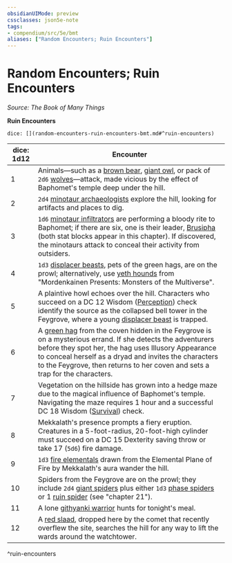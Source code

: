 ```yaml
---
obsidianUIMode: preview
cssclasses: json5e-note
tags:
- compendium/src/5e/bmt
aliases: ["Random Encounters; Ruin Encounters"]
---
```

# Random Encounters; Ruin Encounters
*Source: The Book of Many Things* 

**Ruin Encounters**

`dice: [](random-encounters-ruin-encounters-bmt.md#^ruin-encounters)`

| dice: 1d12 | Encounter |
|------------|-----------|
| 1 | Animals—such as a [brown bear](/3-Mechanics/CLI/bestiary/beast/brown-bear.md), [giant owl](/3-Mechanics/CLI/bestiary/beast/giant-owl.md), or pack of `2d6` [wolves](/3-Mechanics/CLI/bestiary/beast/wolf.md)—attack, made vicious by the effect of Baphomet's temple deep under the hill. |
| 2 | `2d4` [minotaur archaeologists](/3-Mechanics/CLI/bestiary/humanoid/minotaur-archaeologist-bmt.md) explore the hill, looking for artifacts and places to dig. |
| 3 | `1d6` [minotaur infiltrators](/3-Mechanics/CLI/bestiary/humanoid/minotaur-infiltrator-bmt.md) are performing a bloody rite to Baphomet; if there are six, one is their leader, [Brusipha](/3-Mechanics/CLI/bestiary/npc/brusipha-bmt.md) (both stat blocks appear in this chapter). If discovered, the minotaurs attack to conceal their activity from outsiders. |
| 4 | `1d3` [displacer beasts](/3-Mechanics/CLI/bestiary/monstrosity/displacer-beast.md), pets of the green hags, are on the prowl; alternatively, use [yeth hounds](/3-Mechanics/CLI/bestiary/fey/yeth-hound-mpmm.md) from "Mordenkainen Presents: Monsters of the Multiverse". |
| 5 | A plaintive howl echoes over the hill. Characters who succeed on a DC 12 Wisdom ([Perception](/3-Mechanics/CLI/rules/skills.md#Perception)) check identify the source as the collapsed bell tower in the Feygrove, where a young [displacer beast](/3-Mechanics/CLI/bestiary/monstrosity/displacer-beast.md) is trapped. |
| 6 | A [green hag](/3-Mechanics/CLI/bestiary/fey/green-hag.md) from the coven hidden in the Feygrove is on a mysterious errand. If she detects the adventurers before they spot her, the hag uses Illusory Appearance to conceal herself as a dryad and invites the characters to the Feygrove, then returns to her coven and sets a trap for the characters. |
| 7 | Vegetation on the hillside has grown into a hedge maze due to the magical influence of Baphomet's temple. Navigating the maze requires 1 hour and a successful DC 18 Wisdom ([Survival](/3-Mechanics/CLI/rules/skills.md#Survival)) check. |
| 8 | Mekkalath's presence prompts a fiery eruption. Creatures in a 5-foot-radius, 20-foot-high cylinder must succeed on a DC 15 Dexterity saving throw or take 17 (`5d6`) fire damage. |
| 9 | `1d3` [fire elementals](/3-Mechanics/CLI/bestiary/elemental/fire-elemental.md) drawn from the Elemental Plane of Fire by Mekkalath's aura wander the hill. |
| 10 | Spiders from the Feygrove are on the prowl; they include `2d4` [giant spiders](/3-Mechanics/CLI/bestiary/beast/giant-spider.md) plus either `1d3` [phase spiders](/3-Mechanics/CLI/bestiary/monstrosity/phase-spider.md) or 1 [ruin spider](/3-Mechanics/CLI/bestiary/monstrosity/ruin-spider-bmt.md) (see "chapter 21"). |
| 11 | A lone [githyanki warrior](/3-Mechanics/CLI/bestiary/humanoid/githyanki-warrior.md) hunts for tonight's meal. |
| 12 | A [red slaad](/3-Mechanics/CLI/bestiary/aberration/red-slaad.md), dropped here by the comet that recently overflew the site, searches the hill for any way to lift the wards around the watchtower. |
^ruin-encounters